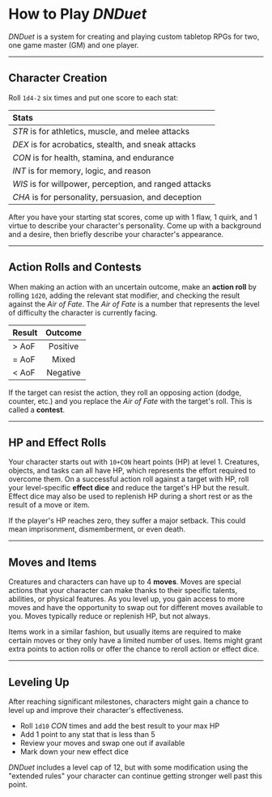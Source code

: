 # How to Play _DNDuet_
_DNDuet_ is a system for creating and playing custom tabletop RPGs for two, one game master (GM) and one player.

<hr/>

## Character Creation
Roll `1d4-2` six times and put one score to each stat:

| Stats |
|:--- |
| _STR_ is for athletics, muscle, and melee attacks|
| _DEX_ is for acrobatics, stealth, and sneak attacks |
| _CON_ is for health, stamina, and endurance |
| _INT_ is for memory, logic, and reason |
| _WIS_ is for willpower, perception, and ranged attacks |
| _CHA_ is for personality, persuasion, and deception |

After you have your starting stat scores, come up with 1 flaw, 1 quirk, and 1 virtue to describe your character's personality. Come up with a background and a desire, then briefly describe your character's appearance.

<hr/>

## Action Rolls and Contests
When making an action with an uncertain outcome, make an **action roll** by rolling `1d20`, adding the relevant stat modifier, and checking the result against the _Air of Fate_. The _Air of Fate_ is a number that represents the level of difficulty the character is currently facing.

| Result | Outcome |
|:--- |:---:|
| &gt; AoF | Positive |
| = AoF | Mixed |
| &lt; AoF | Negative |

If the target can resist the action, they roll an opposing action (dodge, counter,  etc.) and you replace the _Air of Fate_ with the target's roll. This is called a **contest**.

<hr/>

## HP and Effect Rolls
Your character starts out with `10+CON` heart points (HP) at level 1. Creatures, objects, and tasks can all have HP, which represents the effort required to overcome them. On a successful action roll against a target with HP, roll your level-specific **effect dice** and reduce the target's HP but the result. Effect dice may also be used to replenish HP during a short rest or as the result of a move or item.

If the player's HP reaches zero, they suffer a major setback. This could mean imprisonment, dismemberment, or even death.

<hr/>

## Moves and Items
Creatures and characters can have up to 4 **moves**. Moves are special actions that your character can make thanks to their specific talents, abilities, or physical features. As you level up, you gain access to more moves and have the opportunity to swap out for different moves available to you. Moves typically reduce or replenish HP, but not always.

Items work in a similar fashion, but usually items are required to make certain moves or they only have a limited number of uses. Items might grant extra points to action rolls or offer the chance to reroll action or effect dice.

<hr/>

## Leveling Up
After reaching significant milestones, characters might gain a chance to level up and improve their character's effectiveness.

- Roll `1d10` _CON_ times and add the best result to your max HP
- Add 1 point to any stat that is less than 5
- Review your moves and swap one out if available
- Mark down your new effect dice

_DNDuet_ includes a level cap of 12, but with some modification using the "extended rules" your character can continue getting stronger well past this point.